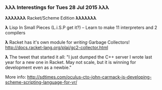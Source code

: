 ### λλλ Interestings for Tues 28 Jul 2015 λλλ

__λλλλλλλ__ Racket/Scheme Edition __λλλλλλλ__

__λ__ Lisp In Small Pieces (L.i.S.P get it?) – Learn to make 11 interpreters and 2 compilers

__λ__ Racket has it's own module for _writing_ Garbage Collectors! http://docs.racket-lang.org/plai/gc2-collector.html

__λ__ The tweet that started it all: "I just dumped the C++ server I wrote last year for a new one in Racket. May not scale, but it is winning for development even as a newbie."

More info: http://sdtimes.com/oculus-cto-john-carmack-is-developing-scheme-scripting-language-for-vr/
